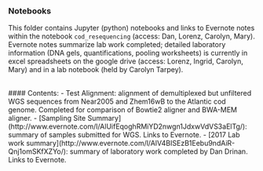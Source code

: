 ### Notebooks

This folder contains Jupyter (python) notebooks and links to Evernote notes within the notebook `cod_resequencing` (access: Dan, Lorenz, Carolyn, Mary). Evernote notes summarize lab work completed; detailed laboratory information (DNA gels, quantifications, pooling worksheets) is currently in excel spreadsheets on the google drive (access: Lorenz, Ingrid, Carolyn, Mary) and in a lab notebook (held by Carolyn Tarpey). 

<br>
#### Contents:
- Test Alignment: alignment of demultiplexed but unfiltered WGS sequences from Near2005 and Zhem16wB to the Atlantic cod genome. Completed for comparison of Bowtie2 aligner and BWA-MEM aligner. 
- [Sampling Site Summary](http://www.evernote.com/l/AlUifEqoghRMiYD2nwgn1JdxwVdVS3aElTg/): summary of samples submitted for WGS. Links to Evernote.
- [2017 Lab work summary](http://www.evernote.com/l/AlV4BISEzB1Eebu9ndAiR-Qnj1omSKfXZYo/): summary of laboratory work completed by Dan Drinan. Links to Evernote.